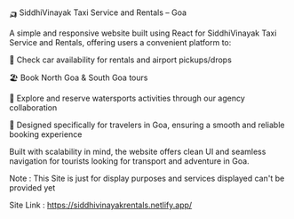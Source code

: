 🛺 SiddhiVinayak Taxi Service and Rentals – Goa

A simple and responsive website built using React for SiddhiVinayak Taxi Service and Rentals, offering users a convenient platform to:

📍 Check car availability for rentals and airport pickups/drops

🏖️ Book North Goa & South Goa tours

🌊 Explore and reserve watersports activities through our agency collaboration

🚕 Designed specifically for travelers in Goa, ensuring a smooth and reliable booking experience

Built with scalability in mind, the website offers clean UI and seamless navigation for tourists looking for transport and adventure in Goa.

Note : This Site is just for display purposes and services displayed can't be provided yet 

Site Link : https://siddhivinayakrentals.netlify.app/
